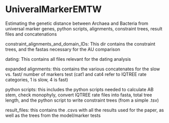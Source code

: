 # UniveralMarkerEMTW
Estimating the genetic distance between Archaea and Bacteria from universal marker genes, python scripts, alignments, constraint trees, result files and concatenations



constraint_alignments_and_domain_IDs: This dir contains the constraint trees, and the fastas necessary for the AU comparison

dating: This contains all files relevant for the dating analysis

expanded alignments: this contains the various concatenates for the slow vs. fast/ number of markers test (cat1 and cat4 refer to IQTREE rate categories, 1 is slow, 4 is fast)

python scripts: this includes the python scripts needed to calculate AB stem, check monophyly, convert IQTREE rate files into fasta, total tree length, and the python script to write constraint trees (from a simple .tsv)

result_files: this contains the .csvs with all the results used for the paper, as well as the trees from the model/marker tests
